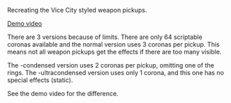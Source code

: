 Recreating the Vice City styled weapon pickups.

[Demo video](https://youtu.be/0gjT1hsOTI8)

There are 3 versions because of limits. There are only 64 scriptable coronas available and the normal version uses 3 coronas per pickup. This means not all weapon pickups get the effects if there are too many visible.

The -condensed version uses 2 coronas per pickup, omitting one of the rings. The -ultracondensed version uses only 1 corona, and this one has no special effects (static).

See the demo video for the difference.
